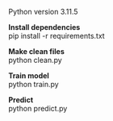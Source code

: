 Python version 3.11.5

**Install dependencies**\
pip install -r requirements.txt

**Make clean files**\
python clean.py

**Train model**\
python train.py

**Predict**\
python predict.py
